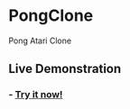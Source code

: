 # PongClone
Pong Atari Clone

## Live Demonstration

<h3> - <a href="http://rodrigogrow.github.io/PongClone/" target="_blank">Try it now!</a></h3>
